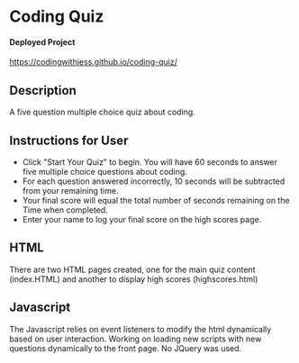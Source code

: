 # Coding Quiz

#### Deployed Project

https://codingwithjess.github.io/coding-quiz/

## Description

A five question multiple choice quiz about coding.

## Instructions for User

- Click "Start Your Quiz" to begin. You will have 60 seconds to answer five multiple choice questions about coding.
- For each question answered incorrectly, 10 seconds will be subtracted from your remaining time.
- Your final score will equal the total number of seconds remaining on the Time when completed.
- Enter your name to log your final score on the high scores page.


## HTML

There are two HTML pages created, one for the main quiz content (index.HTML) and another to display high scores (highscores.html) 

## Javascript

The Javascript relies on event listeners to modify the html dynamically based on user interaction. Working on loading new scripts with new questions dynamically to the front page. No JQuery was used.
